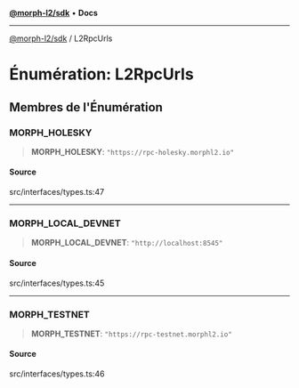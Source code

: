 [**@morph-l2/sdk**](../globals.md) • **Docs**

***

[@morph-l2/sdk](../globals.md) / L2RpcUrls

# Énumération: L2RpcUrls

## Membres de l'Énumération

### MORPH\_HOLESKY

> **MORPH\_HOLESKY**: `"https://rpc-holesky.morphl2.io"`

#### Source

src/interfaces/types.ts:47

***

### MORPH\_LOCAL\_DEVNET

> **MORPH\_LOCAL\_DEVNET**: `"http://localhost:8545"`

#### Source

src/interfaces/types.ts:45

***

### MORPH\_TESTNET

> **MORPH\_TESTNET**: `"https://rpc-testnet.morphl2.io"`

#### Source

src/interfaces/types.ts:46
